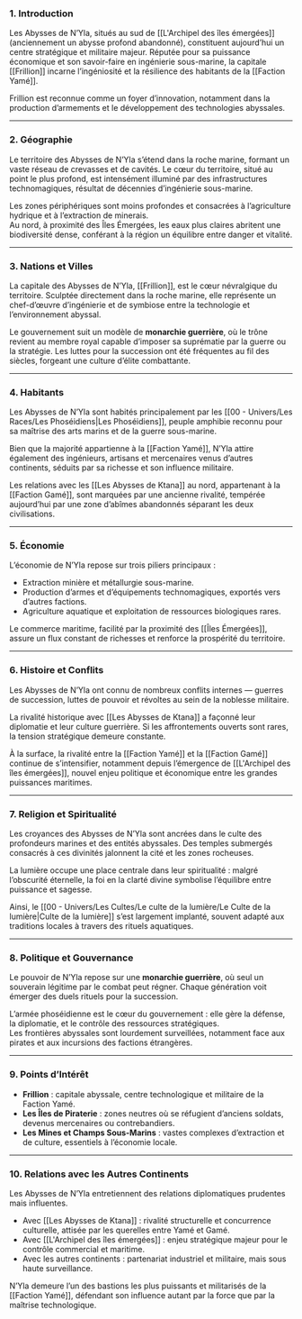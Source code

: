 ### **1. Introduction**
Les Abysses de N’Yla, situés au sud de [[L'Archipel des îles émergées]] (anciennement un abysse profond abandonné), constituent aujourd’hui un centre stratégique et militaire majeur. Réputée pour sa puissance économique et son savoir-faire en ingénierie sous-marine, la capitale [[Frillion]] incarne l’ingéniosité et la résilience des habitants de la [[Faction Yamé]].  

Frillion est reconnue comme un foyer d’innovation, notamment dans la production d’armements et le développement des technologies abyssales.

---

### **2. Géographie**
Le territoire des Abysses de N’Yla s’étend dans la roche marine, formant un vaste réseau de crevasses et de cavités. Le cœur du territoire, situé au point le plus profond, est intensément illuminé par des infrastructures technomagiques, résultat de décennies d’ingénierie sous-marine.  

Les zones périphériques sont moins profondes et consacrées à l’agriculture hydrique et à l’extraction de minerais.  
Au nord, à proximité des Îles Émergées, les eaux plus claires abritent une biodiversité dense, conférant à la région un équilibre entre danger et vitalité.

---

### **3. Nations et Villes**
La capitale des Abysses de N’Yla, [[Frillion]], est le cœur névralgique du territoire. Sculptée directement dans la roche marine, elle représente un chef-d’œuvre d’ingénierie et de symbiose entre la technologie et l’environnement abyssal.  

Le gouvernement suit un modèle de **monarchie guerrière**, où le trône revient au membre royal capable d’imposer sa suprématie par la guerre ou la stratégie. Les luttes pour la succession ont été fréquentes au fil des siècles, forgeant une culture d’élite combattante.

---

### **4. Habitants**
Les Abysses de N’Yla sont habités principalement par les [[00 - Univers/Les Races/Les Phoséidiens|Les Phoséidiens]], peuple amphibie reconnu pour sa maîtrise des arts marins et de la guerre sous-marine.  

Bien que la majorité appartienne à la [[Faction Yamé]], N’Yla attire également des ingénieurs, artisans et mercenaires venus d’autres continents, séduits par sa richesse et son influence militaire.  

Les relations avec les [[Les Abysses de Ktana]] au nord, appartenant à la [[Faction Gamé]], sont marquées par une ancienne rivalité, tempérée aujourd’hui par une zone d’abîmes abandonnés séparant les deux civilisations.

---

### **5. Économie**
L’économie de N’Yla repose sur trois piliers principaux :  

- Extraction minière et métallurgie sous-marine.  
- Production d’armes et d’équipements technomagiques, exportés vers d’autres factions.  
- Agriculture aquatique et exploitation de ressources biologiques rares.  

Le commerce maritime, facilité par la proximité des [[Îles Émergées]], assure un flux constant de richesses et renforce la prospérité du territoire.

---

### **6. Histoire et Conflits**
Les Abysses de N’Yla ont connu de nombreux conflits internes — guerres de succession, luttes de pouvoir et révoltes au sein de la noblesse militaire.  

La rivalité historique avec [[Les Abysses de Ktana]] a façonné leur diplomatie et leur culture guerrière. Si les affrontements ouverts sont rares, la tension stratégique demeure constante.  

À la surface, la rivalité entre la [[Faction Yamé]] et la [[Faction Gamé]] continue de s’intensifier, notamment depuis l’émergence de [[L'Archipel des îles émergées]], nouvel enjeu politique et économique entre les grandes puissances maritimes.

---

### **7. Religion et Spiritualité**
Les croyances des Abysses de N’Yla sont ancrées dans le culte des profondeurs marines et des entités abyssales. Des temples submergés consacrés à ces divinités jalonnent la cité et les zones rocheuses.  

La lumière occupe une place centrale dans leur spiritualité : malgré l’obscurité éternelle, la foi en la clarté divine symbolise l’équilibre entre puissance et sagesse.  

Ainsi, le [[00 - Univers/Les Cultes/Le culte de la lumière/Le Culte de la lumière|Culte de la lumière]] s’est largement implanté, souvent adapté aux traditions locales à travers des rituels aquatiques.

---

### **8. Politique et Gouvernance**
Le pouvoir de N’Yla repose sur une **monarchie guerrière**, où seul un souverain légitime par le combat peut régner. Chaque génération voit émerger des duels rituels pour la succession.  

L’armée phoséidienne est le cœur du gouvernement : elle gère la défense, la diplomatie, et le contrôle des ressources stratégiques.  
Les frontières abyssales sont lourdement surveillées, notamment face aux pirates et aux incursions des factions étrangères.

---

### **9. Points d’Intérêt**
- **Frillion** : capitale abyssale, centre technologique et militaire de la Faction Yamé.  
- **Les Îles de Piraterie** : zones neutres où se réfugient d’anciens soldats, devenus mercenaires ou contrebandiers.  
- **Les Mines et Champs Sous-Marins** : vastes complexes d’extraction et de culture, essentiels à l’économie locale.  

---

### **10. Relations avec les Autres Continents**
Les Abysses de N’Yla entretiennent des relations diplomatiques prudentes mais influentes.  

- Avec [[Les Abysses de Ktana]] : rivalité structurelle et concurrence culturelle, attisée par les querelles entre Yamé et Gamé.  
- Avec [[L'Archipel des îles émergées]] : enjeu stratégique majeur pour le contrôle commercial et maritime.  
- Avec les autres continents : partenariat industriel et militaire, mais sous haute surveillance.  

N’Yla demeure l’un des bastions les plus puissants et militarisés de la [[Faction Yamé]], défendant son influence autant par la force que par la maîtrise technologique.
